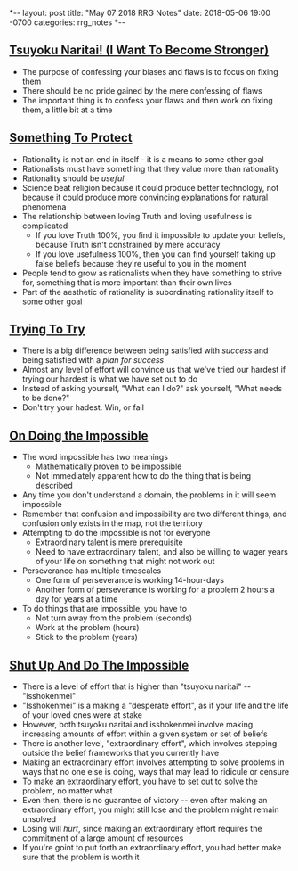 *--
layout: post
title: "May 07 2018 RRG Notes"
date: 2018-05-06 19:00 -0700
categories: rrg_notes
*--

## [Tsuyoku Naritai! (I Want To Become Stronger)](https://www.greaterwrong.com/posts/DoLQN5ryZ9XkZjq5h/tsuyoku-naritai-i-want-to-become-stronger)
* The purpose of confessing your biases and flaws is to focus on fixing them
* There should be no pride gained by the mere confessing of flaws
* The important thing is to confess your flaws and then work on fixing them, a little bit at a time

## [Something To Protect](https://www.greaterwrong.com/posts/SGR4GxFK7KmW7ckCB/something-to-protect)
* Rationality is not an end in itself - it is a means to some other goal
* Rationalists must have something that they value more than rationality
* Rationality should be *useful*
* Science beat religion because it could produce better technology, not because it could produce more convincing explanations for natural phenomena
* The relationship between loving Truth and loving usefulness is complicated
    * If you love Truth 100%, you find it impossible to update your beliefs, because Truth isn't constrained by mere accuracy
    * If you love usefulness 100%, then you can find yourself taking up false beliefs because they're useful to you in the moment
* People tend to grow as rationalists when they have something to strive for, something that is more important than their own lives
* Part of the aesthetic of rationality is subordinating rationality itself to some other goal

## [Trying To Try](https://www.greaterwrong.com/posts/WLJwTJ7uGPA5Qphbp/trying-to-try)
* There is a big difference between being satisfied with *success* and being satisfied with a *plan for success*
* Almost any level of effort will convince us that we've tried our hardest if trying our hardest is what we have set out to do
* Instead of asking yourself, "What can I do?" ask yourself, "What needs to be done?"
* Don't try your hadest. Win, or fail

## [On Doing the Impossible](https://www.greaterwrong.com/posts/fpecAJLG9czABgCe9/on-doing-the-impossible)
* The word impossible has two meanings
    * Mathematically proven to be impossible
    * Not immediately apparent how to do the thing that is being described
* Any time you don't understand a domain, the problems in it will seem impossible
* Remember that confusion and impossibility are two different things, and confusion only exists in the map, not the territory
* Attempting to do the impossible is not for everyone
    * Extraordinary talent is mere prerequisite
    * Need to have extraordinary talent, and also be willing to wager years of your life on something that might not work out
* Perseverance has multiple timescales
    * One form of perseverance is working 14-hour-days
    * Another form of perseverance is working for a problem 2 hours a day for years at a time
* To do things that are impossible, you have to
    * Not turn away from the problem (seconds)
    * Work at the problem (hours)
    * Stick to the problem (years)

## [Shut Up And Do The Impossible](https://www.greaterwrong.com/posts/nCvvhFBaayaXyuBiD/shut-up-and-do-the-impossible)
* There is a level of effort that is higher than "tsuyoku naritai" -- "isshokenmei"
* "Isshokenmei" is a making a "desperate effort", as if your life and the life of your loved ones were at stake
* However, both tsuyoku naritai and isshokenmei involve making increasing amounts of effort within a given system or set of beliefs
* There is another level, "extraordinary effort", which involves stepping outside the belief frameworks that you currently have
* Making an extraordinary effort involves attempting to solve problems in ways that no one else is doing, ways that may lead to ridicule or censure
* To make an extraordinary effort, you have to set out to solve the problem, no matter what
* Even then, there is no guarantee of victory -- even after making an extraordinary effort, you might still lose and the problem might remain unsolved
* Losing will *hurt*, since making an extraordinary effort requires the commitment of a large amount of resources
* If you're goint to put forth an extraordinary effort, you had better make sure that the problem is worth it
